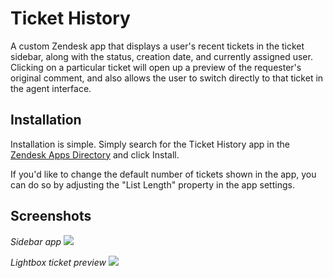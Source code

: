 # Ticket History

A custom Zendesk app that displays a user's recent tickets in the ticket sidebar, along with the status, creation date, and currently assigned user. Clicking on a particular ticket will open up a preview of the requester's original comment, and also allows the user to switch directly to that ticket in the agent interface. 

## Installation

Installation is simple. Simply search for the Ticket History app in the [Zendesk Apps Directory](https://www.zendesk.com/apps/) and click Install.

If you'd like to change the default number of tickets shown in the app, you can do so by adjusting the "List Length" property in the app settings.

## Screenshots

_Sidebar app_
![](https://github.com/vimeo/zendesk-ticket-history/blob/master/dist/assets/screenshot-0.png)

_Lightbox ticket preview_
![](https://github.com/vimeo/zendesk-ticket-history/blob/master/dist/assets/screenshot-1.png)
